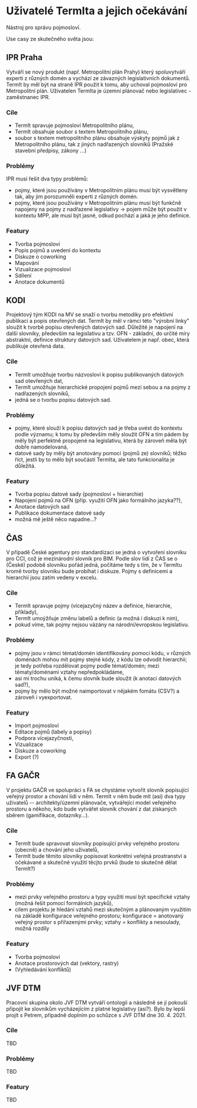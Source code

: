 # Uživatelé TermIta a jejich očekávání

Nástroj pro správu pojmosloví.


Use casy ze skutečného světa jsou:


## IPR Praha
Vytváří se nový produkt (např. Metropolitní plán Prahy) který spoluvytváří experti z různých domén a vychází ze závazných legislativních dokumentů.
TermIt by měl být na straně IPR použit k tomu, aby uchoval pojmosloví pro Metropolitní plán.
Uživatelen TermIta je územní plánovač nebo legislativec - zaměstnanec IPR.

### Cíle
- TermIt spravuje pojmosloví Metropolitního plánu,
- TermIt obsahuje soubor s textem Metropolitního plánu,
- soubor s textem metropolitního plánu obsahuje výskyty pojmů jak z Metropolitního plánu, tak z jiných nadřazených slovníků (Pražské stavební předpisy, zákony ...)

### Problémy
IPR musí řešit dva typy problémů:
- pojmy, které jsou používány v Metropolitním plánu musí být vysvětleny tak, aby jim porozumněli experti z různých domén.
- pojmy, které jsou používány v Metropolitním plánu musí být funkčně napojeny na pojmy z nadřazené legislativy -> pojem může být použit v kontextu MPP, ale musí být jasné, odkud pochází a jaká je jeho definice.

### Featury
- Tvorba pojmosloví
- Popis pojmů a uvedení do kontextu
- Diskuze o coworking
- Mapování
- Vizualizace pojmosloví
- Sdílení
- Anotace dokumentů


## KODI
Projektový tým KODI na MV se snaží o tvorbu metodiky pro efektivní publikaci a popis otevřených dat. TermIt by měl v rámci této "výrobní linky" sloužit k tvorbě popisu otevřených datových sad. Důležité je napojení na další slovníky, především na legislativu a tzv. OFN - základní, do určité míry abstraktní, definice struktury datových sad. Uživatelem je např. obec, která publikuje otevřená data.

### Cíle
- TermIt umožňuje tvorbu názvosloví k popisu publikovaných datových sad otevřených dat,
- TermIt umožňuje hierarchické propojení pojmů mezi sebou a na pojmy z nadřazených slovníků,
- jedná se o tvorbu popisu datových sad.

### Problémy
- pojmy, které slouží k popisu datových sad je třeba uvést do kontextu podle významu; k tomu by především měly sloužit OFN a tím pádem by měly být perfektně propojené na legislativu, která by zároveň měla být dobře namodelovaná,
- datové sady by měly být anotovány pomocí (pojmů ze) slovníků; těžko říct, jestli by to mělo být součástí TermIta, ale tato funkcionalita je důležitá.

### Featury
- Tvorba popisu datové sady (pojmosloví + hierarchie)
- Napojení pojmů na OFN (příp. využití OFN jako formálního jazyka??),
- Anotace datových sad
- Publikace dokumentace datové sady
- možná mě ještě něco napadne...?

## ČAS
V případě České agentury pro standardizaci se jedná o vytvoření slovníku pro CCI, což je mezinárodní slovník pro BIM. Podle slov lidí z ČAS se o (České) podobě slovníku pořád jedná, počítáme tedy s tím, že v TermItu kromě tvorby slovníku bude probíhat i diskuze. Pojmy s definicemi a hierarchií jsou zatím vedeny v excelu.

### Cíle
- TermIt spravuje pojmy (vícejazyčný název a definice, hierarchie, příklady),
- TermIt umoýžňuje změnu labelů a definic (a možná i diskuzi k nim),
- pokud víme, tak pojmy nejsou vázány na národní/evropskou legislativu.

### Problémy
- pojmy jsou v rámci témat/domén identifikovány pomocí kódu, v různých doménách mohou mít pojmy stejné kódy, z kódu lze odvodit hierarchii; je tedy potřeba rozdělovat pojmy podle témat/domén; mezi tématy/doménami vztahy nepředpokládáme,
- asi mi trochu uniká, k čemu slovník bude sloužit (k anotaci datových sad?),
- pojmy by mělo být možné naimportovat v nějakém fomátu (CSV?) a zároveň i vyexportovat.

### Featury
- Import pojmosloví
- Editace pojmů (labely a popisy)
- Podpora vícejazyčnosti,
- Vizualizace
- Diskuze a coworking
- Export (?)

## FA GAČR
V projektu GAČR ve spolupráci s FA se chystáme vytvořit slovník popisující veřejný prostor a chování lidí v něm. TermIt v něm bude mít (asi) dva typy uživatelů -- architekty/územní plánovače, vytvářející model veřejného prostoru a někoho, kdo bude vytvářet slovník chování z dat získaných sběrem (gamifikace, dotazníky...).

### Cíle
- TermIt bude spravovat slovníky popisující prvky veřejného prostoru (obecně) a chování jeho uživatelů,
- TermIt bude těmito slovníky popisovat konkrétní veřejná prostranství a očekávané a skutečné využití těcjto prvků (bude to skutečně dělat TermIt?)

### Problémy
- mezi prvky veřejného prostoru a typy využití musí být specifické vztahy (možná řešit pomocí formálních jazyků),
- cílem projektu je hledání vztahů mezi skutečným a plánovaným využitím na základě konfigurace veřejného prostoru; konfigurace = anotovaný veřejný prostor s přiřazenými prvky; vztahy = konflikty a nesoulady, možná rozdíly

### Featury
- Tvorba pojmosloví
- Anotace prostorových dat (vektory, rastry)
- (Vyhledávání konfliktů)

## JVF DTM
Pracovní skupina okolo JVF DTM vytváří ontologii a následně se jí pokouší připojit ke slovníkům vycházejícím z platné legislativy (asi?). Bylo by lepší projít s Petrem, případně doplním po schůzce s JVF DTM dne 30. 4. 2021.

### Cíle
TBD

### Problémy
TBD

### Featury
TBD
